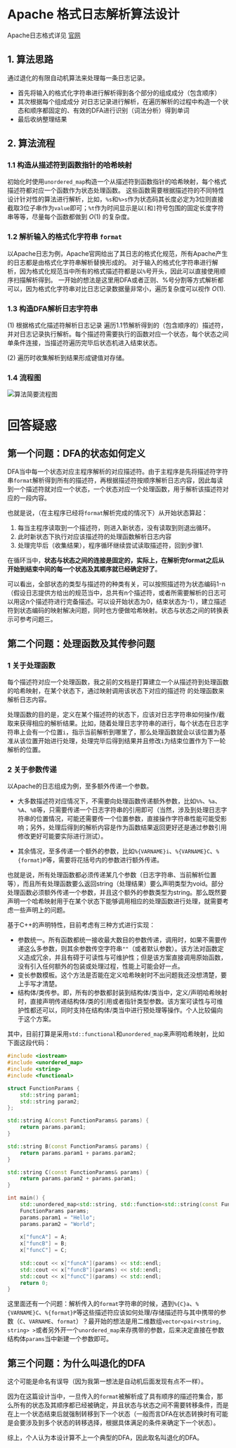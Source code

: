 <!--
 * @Author: cangkui 1843361355@qq.com
 * @Date: 2023-07-29 21:11:31
 * @LastEditors: cangkui 1843361355@qq.com
 * @LastEditTime: 2023-07-30 15:10:43
 * @FilePath: /home/csu_cangkui/Desktop/wuaolang.md
 * @Description: Alogrithm Design.
-->
# Apache 格式日志解析算法设计

Apache日志格式详见 [官网](https://httpd.apache.org/docs/2.4/mod/mod_log_config.html#page-header)

## 1. 算法思路

通过退化的有限自动机算法来处理每一条日志记录。

- 首先将输入的格式化字符串进行解析得到各个部分的组成成分（包含顺序）
- 其次根据每个组成成分 对日志记录进行解析，在遍历解析的过程中构造一个状态和顺序都固定的、有效的DFA进行识别（词法分析）得到单词
- 最后收纳整理结果

## 2. 算法流程

### 1.1 构造从描述符到函数指针的哈希映射

初始化时使用`unordered_map`构造一个从描述符到函数指针的哈希映射，每个格式描述符都对应一个函数作为状态处理函数。
这些函数需要根据描述符的不同特性设计针对性的算法进行解析，比如，`%s`和`%>s`作为状态码其长度必定为3位则直接截取3位子串作为`value`即可；`%t`作为时间显示是以`[`和`]`符号包围的固定长度字符串等等，尽量每个函数都做到 $O(1)$ 的复杂度。

### 1.2 解析输入的格式化字符串 `format`

以Apache日志为例，Apache官网给出了其日志的格式化规范，所有Apache产生的日志都是由格式化字符串解析替换形成的。
对于输入的格式化字符串进行解析，因为格式化规范当中所有的格式描述符都是以`%`号开头，因此可以直接使用顺序扫描解析得到。
一开始的想法是这里用DFA或者正则、%号分割等方式解析都可以，因为格式化字符串对比日志记录数据量非常小，遍历复杂度可以视作 $O(1)$.

### 1.3 构造DFA解析日志字符串

(1) 根据格式化描述符解析日志记录
遍历1.1节解析得到的（包含顺序的）描述符，并对日志记录执行解析。每个描述符需要执行的函数对应一个状态，每个状态之间单条件连接，当描述符遍历完毕后状态机进入结束状态。

(2) 遍历时收集解析到结果形成键值对存储。

### 1.4 流程图

![算法简要流程图](https://pic.imgdb.cn/item/64f6e305661c6c8e54a4f113.png)

# 回答疑惑

## 第一个问题：DFA的状态如何定义

DFA当中每一个状态对应主程序解析的对应描述符。由于主程序是先将描述符字符串`format`解析得到所有的描述符，再根据描述符按顺序解析日志内容，因此每读到一个描述符就对应一个状态，一个状态对应一个处理函数，用于解析该描述符对应的一段内容。

也就是说，（在主程序已经将`format`解析完成的情况下）从开始状态算起：

1. 每当主程序读取到一个描述符，则进入新状态，没有读取到则退出循环。
2. 此时新状态下执行对应该描述符的处理函数解析日志内容
3. 处理完毕后（收集结果），程序循环继续尝试读取描述符，回到步骤1.

在循环当中，**状态与状态之间的连接是固定的，实际上，在解析完format之后从开始到结束中间的每一个状态及其顺序就已经确定好了**。

可以看出，全部状态的类型与描述符的种类有关，可以按照描述符为状态编码1-n（假设日志提供方给出的规范当中，总共有n个描述符，或者所需要解析的日志可以用这n个描述符进行完备描述。可以设开始状态为0，结束状态为-1），建立描述符到状态编码的映射解决问题，同时也方便做哈希映射。状态与状态之间的转换表示可参考问题三。

## 第二个问题：处理函数及其传参问题

### 1 关于处理函数

每个描述符对应一个处理函数，我之前的文档是打算建立一个从描述符到处理函数的哈希映射，在某个状态下，通过映射调用该状态下对应的描述符 的处理函数来解析日志内容。

处理函数的目的是，定义在某个描述符的状态下，应该对日志字符串如何操作/截取来获得相应的解析结果。比如，随着处理日志字符串的进行，每个状态在日志字符串上会有一个位置`i`，指示当前解析到哪里了，那么处理函数就会以该位置为基准从该位置开始进行处理，处理完毕后得到结果并且修改`i`为结束位置作为下一轮解析的位置。

### 2 关于参数传递

以Apache的日志组成为例，至多额外传递一个参数。

- 大多数描述符对应情况下，不需要向处理函数传递额外参数，比如`%%`、`%a`、`%A`、`%B`等，只需要传递一个日志字符串的引用即可（当然，涉及到处理日志字符串的位置情况，可能还需要传一个位置参数，直接操作字符串性能可能受影响；另外，处理后得到的解析内容是作为函数结果返回更好还是通过参数引用修改更好可能要实际进行测试）。

- 其余情况，至多传递一个额外的参数，比如`%{VARNAME}i`、`%{VARNAME}C`、`%{format}P`等，需要将花括号内的参数进行额外传递。

也就是说，所有处理函数都必须传递某几个参数（日志字符串、当前解析位置等），而且所有处理函数要么返回string（处理结果）要么声明类型为void。部分处理函数必须额外传递一个参数，并且这个额外的参数类型为string。那么既然要声明一个哈希映射用于在某个状态下能够调用相应的处理函数进行处理，就需要考虑一些声明上的问题。

基于C++的声明特性，目前考虑有三种方式进行实现：

- 参数统一。所有函数都统一接收最大数目的参数传递，调用时，如果不需要传递这么多参数，则其余参数传空字符串`""`（或者默认参数）。该方法对函数定义造成冗余，并且有碍于可读性与可维护性；但是该方案直接调用原始函数，没有引入任何额外的包装或处理过程，性能上可能会好一点。
- 变长参数模板。这个方法是否能在定义哈希映射时不出问题我还没想清楚，要上手写才清楚。
- 结构体/类传参。即，所有的参数都封装到结构体/类当中，定义/声明哈希映射时，直接声明传递结构体/类的引用或者指针类型参数。该方案可读性与可维护性都还可以，同时支持在结构体/类当中进行预处理等操作。个人比较偏向于这个方案。

其中，目前打算是采用`std::functional`和`unordered_map`来声明哈希映射，比如下面这段代码：

```c++
#include <iostream>  
#include <unordered_map>  
#include <string> 
#include <functional>  

struct FunctionParams {
    std::string param1;
    std::string param2;
};    

std::string A(const FunctionParams& params) { 
    return params.param1; 
}

std::string B(const FunctionParams& params) { 
    return params.param1 + params.param2; 
}

std::string C(const FunctionParams& params) { 
    return params.param2 + params.param1; 
}

int main() {
    std::unordered_map<std::string, std::function<std::string(const FunctionParams&)> > x;
    FunctionParams params;
    params.param1 = "Hello";
    params.param2 = "World";
    
    x["funcA"] = A;
    x["funcB"] = B;
    x["funcC"] = C;
    
    std::cout << x["funcA"](params) << std::endl;
    std::cout << x["funcB"](params) << std::endl;
    std::cout << x["funcC"](params) << std::endl;
    return 0;
}
```

这里面还有一个问题：解析传入的`format`字符串的时候，遇到`%{C}a`、`%{VARNAME}C`、`%{format}P`等这些描述符应该如何处理/存储描述符与其中携带的参数（`C`、`VARNAME`、`format`）？最开始的想法是用二维数组`vector<pair<string, string> >`或者另外开一个`unordered_map`来存携带的参数，后来决定直接在参数结构体`params`当中新建一个参数即可。

## 第三个问题：为什么叫退化的DFA

这个可能是命名有误导（因为我第一想法是自动机后面发现有点不一样）。

因为在这篇设计当中，一旦传入的`format`被解析成了具有顺序的描述符集合，那么所有的状态及其顺序都已经被确定，并且状态与状态之间不需要转移条件，而是在上一个状态结束后就强制转移到下一个状态（一般而言DFA在状态转换时有可能是会要涉及到多个状态的转移选择，根据具体满足的条件来确定下一个状态）。

综上，个人认为本设计算不上一个典型的DFA，因此取名叫退化的DFA。
